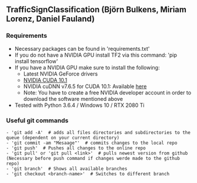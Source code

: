 ## TrafficSignClassification (Björn Bulkens, Miriam Lorenz, Daniel Fauland)
### Requirements
- Necessary packages can be found in 'requirements.txt'
- If you do not have a NVIDIA GPU install TF2 via this command: 'pip install tensorflow'
- If you have a NVIDIA GPU make sure to install the following:
    - Latest NVIDIA GeForce drivers
    - [NVIDIA CUDA 10.1](https://developer.nvidia.com/cuda-10.1-download-archive-base)
    - NVIDIA cuDNN v7.6.5 for CUDA 10.1: Available [here](https://developer.nvidia.com/rdp/cudnn-download)
    - Note: You have to create a free NVIDIA developer account in order to download the software mentioned above
- Tested with Python 3.6.4 / Windows 10 / RTX 2080 Ti 

### Useful git commands
    - 'git add -A'  # adds all files directories and subdirectories to the queue (dependent on your current directory)
    - 'git commit -am "Mesaage"'  # commits changes to the local repo
    - 'git push'  # Pushes all changes to the online repo
    - 'git pull' or 'git pull <link>'  # pulls newest version from github (Necessary before push command if changes werde made to the github repo)
    - 'git branch'  # Shows all available branches
    - 'git checkout <branch-name>'  # Switches to different branch
    
        
        
